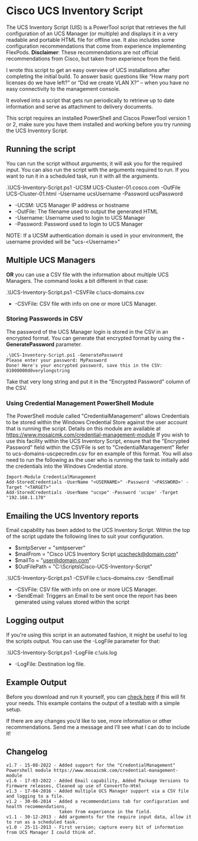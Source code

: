 # Cisco UCS Inventory Script
The UCS Inventory Script (UIS) is a PowerTool script that retrieves the full configuration of an UCS Manager (or multiple) and displays it in a very readable and portable HTML file for offline use. It also includes some configuration recommendations that come from experience implementing FlexPods. **Disclaimer**: These recommendations are not official recommendations from Cisco, but taken from experience from the field.

I wrote this script to get an easy overview of UCS installations after completing the initial build. To answer basic questions like “How many port licenses do we have left?” or “Did we create VLAN X?” – when you have no easy connectivity to the management console.

It evolved into a script that gets run periodically to retrieve up to date information and serve as attachment to delivery documents.

This script requires an installed PowerShell and Ciscos PowerTool version 1 or 2, make sure you have them installed and working before you try running the UCS Inventory Script.

## Running the script
You can run the script without arguments; it will ask you for the required input. You can also run the script with the arguments required to run. If you want to run it in a scheduled task, run it with all the arguments.

.\UCS-Inventory-Script.ps1 -UCSM UCS-Cluster-01.cosco.com -OutFile UCS-Cluster-01.html -Username ucsUsername -Password ucsPassword  
* -UCSM: UCS Manager IP address or hostname
* -OutFile: The filename used to output the generated HTML
* -Username: Username used to login to UCS Manager
* -Password: Password used to login to UCS Manager

NOTE: If a UCSM authentication domain is used in your environment, the username provided will be "ucs-<AUTHDOMAIN>\<Username>"

## Multiple UCS Managers
**OR** you can use a CSV file with the information about multiple UCS Managers. The command looks a bit different in that case:

.\UCS-Inventory-Script.ps1 -CSVFile c:\ucs-domains.csv
* -CSVFile: CSV file with info on one or more UCS Manager.

### Storing Passwords in CSV
The password of the UCS Manager login is stored in the CSV in an encrypted format. You can generate that encrypted format by using the **-GeneratePassword** parameter.

```
.\UCS-Inventory-Script.ps1 -GeneratePassword
Please enter your password: MyPassword
Done! Here's your encrypted password, save this in the CSV:
01000000d0verylongstring
```

Take that very long string and put it in the "Encrypted Password" column of the CSV.

### Using Credential Management PowerShell Module
The PowerShell module called "CredentialManagement" allows Credentials to be stored within the Windows Credential Store against the user account that is running the script.
Details on this module are available at https://www.mosaicmk.com/credential-management-module
If you wish to use this facility within the UCS Inventory Script, ensure that the "Encrypted Password" field within the CSVFile is set to "CredentialManagement"
Refer to ucs-domains-uscpecredm.csv for en example of this format.
You will also need to run the following as the user who is running the task to initially add the credentials into the Windows Credential store.
```
Import-Module CredentialManagement
Add-StoredCredentials -UserName "<USERNAME>" -Password '<PASSWORD>' -Target "<TARGET>"
Add-StoredCredentials -UserName "ucspe" -Password 'ucspe' -Target "192.168.1.170"
```

## Emailing the UCS Inventory reports
Email capability has been added to the UCS Inventory Script.
Within the top of the script update the following lines to suit your configuration.
* $smtpServer = "smtpserver" 
* $mailFrom = "Cisco UCS Inventory Script <ucscheck@domain.com>"
* $mailTo = "user@domain.com"
* $OutFilePath = "C:\Scripts\Cisco-UCS-Inventory-Script\"

.\UCS-Inventory-Script.ps1 -CSVFile c:\ucs-domains.csv -SendEmail
* -CSVFile: CSV file with info on one or more UCS Manager.
* -SendEmail: Triggers an Email to be sent once the report has been generated using values stored within the script

## Logging output
If you're using this script in an automated fashion, it might be useful to log the scripts output. You can use the -LogFile parameter for that:

.\UCS-Inventory-Script.ps1 -LogFile c:\uis.log
* -LogFile: Destination log file.

## Example Output
Before you download and run it yourself, you can [check here](http://lostdomain.org/wp-content/uploads/2014/06/UIS-example.html) if this will fit your needs. This example contains the output of a testlab with a simple setup.


If there are any changes you’d like to see, more information or other recommendations. Send me a message and I’ll see what I can do to include it!

## Changelog
```
v1.7 - 15-08-2022 - Added support for the "CredentialManagement" Powershell module https://www.mosaicmk.com/credential-management-module
v1.6 - 17-03-2022 - Added Email capability, Added Package Versions to Firmware releases, Cleaned up use of ConvertTo-Html
v1.3 - 17-04-2016 - Added multiple UCS Manager support via a CSV file and logging to a file.
v1.2 - 30-06-2014 - Added a recommendations tab for configuration and health recommendations,
                    taken from experience in the field.  
v1.1 - 30-12-2013 - Add arguments for the require input data, allow it to run as a scheduled task.  
v1.0 - 25-11-2013 - First version; capture every bit of information from UCS Manager I could think of.
```

